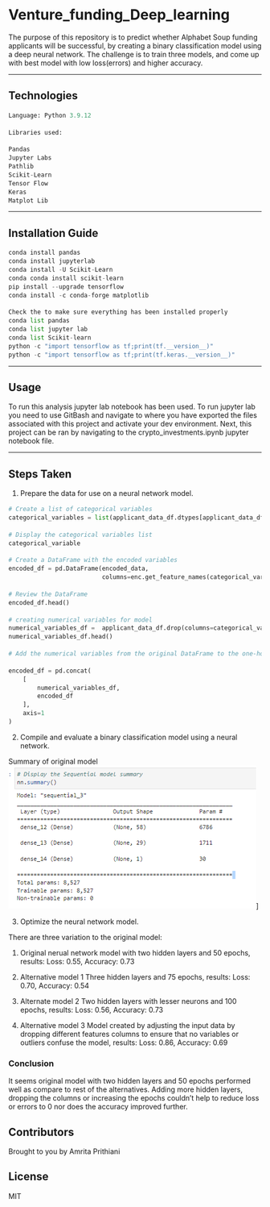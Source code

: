 # Venture_funding_Deep_learning

The purpose of this repository is to  predict whether Alphabet Soup funding applicants will be successful, by creating a binary classification model using a deep neural network. The challenge is to train three models, and come up with best model with low loss(errors) and higher accuracy.

----

## Technologies

```python
Language: Python 3.9.12

Libraries used:

Pandas 
Jupyter Labs 
Pathlib 
Scikit-Learn 
Tensor Flow
Keras
Matplot Lib

```

-----

## Installation Guide

```python
conda install pandas
conda install jupyterlab
conda install -U Scikit-Learn
conda conda install scikit-learn
pip install --upgrade tensorflow
conda install -c conda-forge matplotlib

Check the to make sure everything has been installed properly
conda list pandas
conda list jupyter lab
conda list Scikit-learn
python -c "import tensorflow as tf;print(tf.__version__)"
python -c "import tensorflow as tf;print(tf.keras.__version__)"
```

----

## Usage

To run this analysis jupyter lab notebook has been used. To run jupyter lab you need to use GitBash and navigate to where you have exported the files associated with this project and activate your dev environment. Next, this project can be ran by navigating to the crypto_investments.ipynb jupyter notebook file.

----

## Steps Taken

1. Prepare the data for use on a neural network model.

```python
# Create a list of categorical variables 
categorical_variables = list(applicant_data_df.dtypes[applicant_data_df.dtypes == "object"].index)

# Display the categorical variables list
categorical_variable

# Create a DataFrame with the encoded variables
encoded_df = pd.DataFrame(encoded_data,
                          columns=enc.get_feature_names(categorical_variables))

# Review the DataFrame
encoded_df.head()

# creating numerical variables for model
numerical_variables_df =  applicant_data_df.drop(columns=categorical_variables)
numerical_variables_df.head()

# Add the numerical variables from the original DataFrame to the one-hot encoding DataFrame

encoded_df = pd.concat(
    [
        numerical_variables_df,
        encoded_df
    ],
    axis=1
)
```

2. Compile and evaluate a binary classification model using a neural network.

Summary of original model
![nn_summary](nn_summary.png)]

3. Optimize the neural network model.

There are three variation to the original model:

1. Original nerual network model with two hidden layers and 50 epochs, results:
Loss: 0.55, Accuracy: 0.73

2. Alternative model 1
Three hidden layers and 75 epochs, results:
Loss: 0.70, Accuracy: 0.54

3. Alternate model 2
Two hidden layers with lesser neurons and 100 epochs, results:
Loss: 0.56, Accuracy: 0.73

4. Alternative model 3
Model created by adjusting the input data by dropping different features columns to ensure that no variables or outliers confuse the model, results:
Loss: 0.86, Accuracy: 0.69

### Conclusion

It seems original model with two hidden layers and 50 epochs performed well as compare to rest of the alternatives. Adding more hidden layers, dropping the columns or increasing the epochs couldn’t help to reduce loss or errors to 0 nor does the accuracy improved further.  

## Contributors

Brought to you by Amrita Prithiani

## License

MIT


